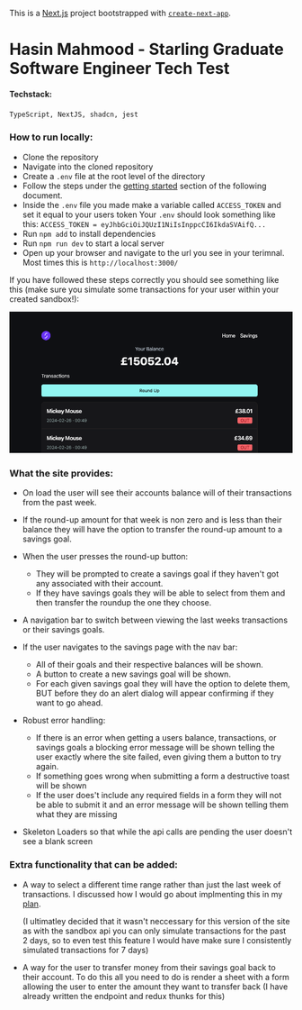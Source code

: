 This is a [Next.js](https://nextjs.org/) project bootstrapped with [`create-next-app`](https://github.com/vercel/next.js/tree/canary/packages/create-next-app).

# Hasin Mahmood - Starling Graduate Software Engineer Tech Test

#### Techstack:

`TypeScript, NextJS, shadcn, jest`

### How to run locally:

- Clone the repository
- Navigate into the cloned repository
- Create a `.env` file at the root level of the directory
- Follow the steps under the [getting started](https://drive.google.com/file/d/14AMzpp3bSCwnXM7OO3hNz5JsmLXa4PP1/view?usp=sharing) section of the following document.
- Inside the `.env` file you made make a variable called `ACCESS_TOKEN` and set it equal to your users token
  Your `.env` should look something like this:
  `ACCESS_TOKEN = eyJhbGciOiJQUzI1NiIsInppcCI6IkdaSVAifQ...`
- Run `npm add` to install dependencies
- Run `npm run dev` to start a local server
- Open up your browser and navigate to the url you see in your terimnal. Most times this is `http://localhost:3000/`

If you have followed these steps correctly you should see something like this (make sure you simulate some transactions for your user within your created sandbox!):


![example home page](public/image-1.png)


### What the site provides:

- On load the user will see their accounts balance will of their transactions from the past week.
- If the round-up amount for that week is non zero and is less than their balance they will have the option to transfer the round-up amount to a savings goal.
- When the user presses the round-up button:
  - They will be prompted to create a savings goal if they haven't got any associated with their account.
  - If they have savings goals they will be able to select from them and then transfer the roundup the one they choose.
- A navigation bar to switch between viewing the last weeks transactions or their savings goals.
- If the user navigates to the savings page with the nav bar:
  - All of their goals and their respective balances will be shown.
  - A button to create a new savings goal will be shown.
  - For each given savings goal they will have the option to delete them, BUT before they do an alert dialog will appear confirming if they want to go ahead.
- Robust error handling:

  - If there is an error when getting a users balance, transactions, or savings goals a blocking error message will be shown telling the user exactly where the site failed, even giving them a button to try again.
  - If something goes wrong when submitting a form a destructive toast will be shown
  - If the user does't include any required fields in a form they will not be able to submit it and an error message will be shown telling them what they are missing

- Skeleton Loaders so that while the api calls are pending the user doesn't see a blank screen

### Extra functionality that can be added:

- A way to select a different time range rather than just the last week of transactions. I discussed how I would go about implmenting this in my [plan](/plan.md).

  (I ultimatley decided that it wasn't neccessary for this version of the site as with the sandbox api you can only simulate transactions for the past 2 days, so to even test this feature I would have make sure I consistently simulated transactions for 7 days)

- A way for the user to transfer money from their savings goal back to their account. To do this all you need to do is render a sheet with a form allowing the user to enter the amount they want to transfer back (I have already written the endpoint and redux thunks for this)
